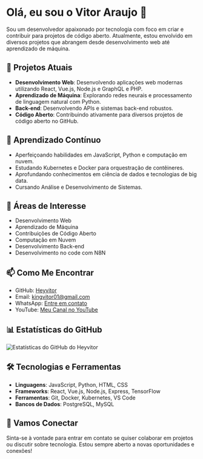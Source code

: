 # Olá, eu sou o Vitor Araujo 👋

Sou um desenvolvedor apaixonado por tecnologia com foco em criar e contribuir para projetos de código aberto. Atualmente, estou envolvido em diversos projetos que abrangem desde desenvolvimento web até aprendizado de máquina.

## 🔭 Projetos Atuais
- **Desenvolvimento Web**: Desenvolvendo aplicações web modernas utilizando React, Vue.js, Node.js e GraphQL e PHP.
- **Aprendizado de Máquina**: Explorando redes neurais e processamento de linguagem natural com Python.
- **Back-end**: Desenvolvendo APIs e sistemas back-end robustos.
- **Código Aberto**: Contribuindo ativamente para diversos projetos de código aberto no GitHub.

## 🌱 Aprendizado Contínuo
- Aperfeiçoando habilidades em JavaScript, Python e computação em nuvem.
- Estudando Kubernetes e Docker para orquestração de contêineres.
- Aprofundando conhecimentos em ciência de dados e tecnologias de big data.
- Cursando Análise e Desenvolvimento de Sistemas.

## 💬 Áreas de Interesse
- Desenvolvimento Web
- Aprendizado de Máquina
- Contribuições de Código Aberto
- Computação em Nuvem
- Desenvolvimento Back-end
- Desenvolvimento no code com N8N

## 📫 Como Me Encontrar
- GitHub: [Heyvitor](https://github.com/Heyvitor)
- Email: kingvitor01@gmail.com
- WhatsApp: [Entre em contato](https://wa.me/55021986748720)
- YouTube: [Meu Canal no YouTube](https://www.youtube.com/@euvitoraraujo)

## 📊 Estatísticas do GitHub
![Estatísticas do GitHub do Heyvitor](https://github-readme-stats.vercel.app/api?username=Heyvitor&show_icons=true&theme=radical)

## 🛠️ Tecnologias e Ferramentas
- **Linguagens**: JavaScript, Python, HTML, CSS
- **Frameworks**: React, Vue.js, Node.js, Express, TensorFlow
- **Ferramentas**: Git, Docker, Kubernetes, VS Code
- **Bancos de Dados**: PostgreSQL, MySQL

## 🤝 Vamos Conectar
Sinta-se à vontade para entrar em contato se quiser colaborar em projetos ou discutir sobre tecnologia. Estou sempre aberto a novas oportunidades e conexões!
